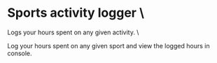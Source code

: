 ﻿# Sports activity logger \

Logs your hours spent on any given activity. \

Log your hours spent on any given sport and view the logged hours in console.
